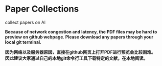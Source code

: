 # Paper Collections

collect papers on AI

__Because of network congestion and latency, the PDF files may be hard to preview on github webpage. Please download any papers through your local git terminal.__

__因为网络以及服务器原因，直接在github网页上打开PDF进行预览会比较困难。因此建议大家通过自己的本地git命令行工具下载特定的文献，在本地阅读。__
